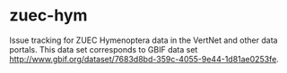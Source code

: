 # zuec-hym
Issue tracking for ZUEC Hymenoptera data in the VertNet and other data portals. This data set corresponds to GBIF data set http://www.gbif.org/dataset/7683d8bd-359c-4055-9e44-1d81ae0253fe.
